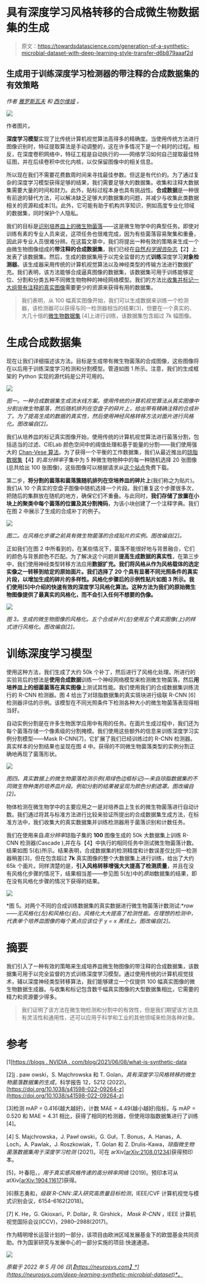 # 具有深度学习风格转移的合成微生物数据集的生成

> 原文：<https://towardsdatascience.com/generation-of-a-synthetic-microbial-dataset-with-deep-learning-style-transfer-d6b879aaaf2d>

## 生成用于训练深度学习检测器的带注释的合成数据集的有效策略

*作者* [*雅罗斯瓦夫*](https://medium.com/@jaroslaw.pawlowski) *和* [*西尔维娅*](https://medium.com/@sylwia.majchrowska) *。*

![](img/198e69666593c40d21a2e5e93c3fe6e6.png)

作者图片。

**深度学习模型**实现了比传统计算机视觉算法高得多的精确度。当使用传统方法进行图像识别时，特征提取算法是手动调整的，这在许多情况下是一个耗时的过程。相反，在深度卷积网络中，特征工程是自动执行的——网络学习如何自己提取最佳特征图，并在后续卷积中优化内核，以仅保留图像中的相关信息。

所以现在我们不需要花费数周时间来寻找最佳参数。但这是有代价的。为了通过复杂的深度学习模型获得足够的结果，我们需要足够大的数据集。收集和注释大数据集需要大量的时间和财力。此外，贴标过程本身也具有挑战性。**合成数据**是一种很有前途的替代方法，可以解决缺乏足够大的数据集的问题，并减少与收集此类数据相关的资源和成本[1]。此外，它可能有助于机构共享知识，例如高度专业化领域的数据集，同时保护个人隐私。

我们的目标是[识别培养皿上的微生物菌落](https://neurosys.com/recognition-and-counting-of-microorganisms)——这是微生物学中的典型任务。即使对训练有素的专业人员来说，这项任务也很难完成，因为有些菌落容易聚集和重叠，因此非专业人员很难分辨。在这篇文章中，我们将提出一种有效的策略来生成一个由微生物图像组成的**带注释的合成数据集**，我们已经在[自然*科学报告*杂志](https://www.nature.com/articles/s41598-022-09264-z)【2】上发表了该数据集。然后，生成的数据集用于以完全监督的方式**训练**深度学习**对象检测器**。该生成器采用传统的计算机视觉算法以及神经类型的传输方法进行数据扩充。我们表明，该方法能够合成逼真图像的数据集，该数据集可用于训练能够定位、分割和分类五种不同微生物物种的神经网络模型。我们的方法比[收集并标记一大组带有注释的真实图像](https://neurosys.com/annotated-germs-automated-recognition-agar)需要更少的资源来获得有用的数据集。

> 我们表明，从 100 幅真实图像开始，我们可以生成数据来训练一个检测器，该检测器可以获得与同一检测器相当的结果[3]，但要在一个真实的、大几十倍的[微生物数据集](https://agar.neurosys.com/) [4]上进行训练，该数据集包含超过 7k 幅图像。

# 生成合成数据集

现在让我们详细描述该方法。目标是生成带有微生物菌落的合成图像，这些图像将在以后用于训练深度学习检测和分割模型。管道如图 1 所示。注意，我们的生成框架的 Python 实现的源代码是公开可用的。

![](img/ef2255ca57d90cc26db5415bd507fa6c.png)

*图一。一种合成数据集生成流水线方案。使用传统的计算机视觉算法从真实图像中分割出微生物菌落，然后随机排列在空盘子的碎片上，给出带有精确注释的合成补丁。为了提高生成的数据的真实性，然后使用神经风格转移方法对面片进行风格化。图改编自[2]。*

我们从培养皿的标记真实图像开始，使用传统的计算机视觉算法进行菌落分割，包括适当的过滤、CIELab 颜色空间中的阈值处理和基于能量的分割——我们使用强大的 [Chan-Vese 算法](https://scikit-image.org/docs/stable/auto_examples/segmentation/plot_chan_vese.html)。为了获得一个平衡的工作数据集，我们从最近推出的[琼脂数据集](https://agar.neurosys.com/)【4】的*高分辨率*子集中为 5 种微生物物种中的每一种随机选择 20 张图像(总共给出 100 张图像)，这些图像可以根据请求从[这个站点](https://agar.neurosys.com/)免费下载。

第二步，**将分割的菌落和菌落簇随机排列在空培养皿的碎片上**(我们称之为贴片)。我们从 10 个真实的空盘子图像中随机选择一个片段。我们重复这个步骤很多次，把随后的集群放在随机的地方，确保它们不重叠。与此同时，**我们存储了放置在小块上的聚类中每个菌落的位置及其分割掩码**，为该小块创建了一个注释字典。我们在图 2 中展示了生成的合成补丁的例子。

![](img/06fe47172266cbc09125190c984ae445.png)

*图二。在风格化步骤之前具有微生物菌落的合成贴片的实例。图改编自[2]。*

正如我们在图 2 中所看到的，在某些情况下，菌落不能很好地与背景融合，它们的颜色与背景颜色不匹配。为了解决这个问题并**提高生成数据的真实性**，在第三步中，我们使用神经类型转移方法应用**数据扩充。我们将风格从作为风格载体的选定实像之一转移到给定的原始面片。我们选择了 20 个具有显著不同光照条件的真实片段，以增加生成的碎片的多样性。风格化步骤后的示例性贴片如图 3 所示。我们使用[5]中介绍的快速有效的深度学习风格化算法。这种方法为我们的原始微生物图像提供了最真实的风格化，而不会引入任何不想要的伪像。**

![](img/baa8ed162a192b75beded4f4647a18f6.png)

*图 3。生成的微生物图像的风格化。五个合成补片(左)使用五个真实图像(上)的样式进行风格化。图改编自[2]。*

# 训练深度学习模型

使用这种方法，我们生成了大约 50k 个补丁，然后进行了风格化处理。所进行的实验背后的想法是**使用合成数据**训练一个神经网络模型来检测微生物菌落，然后**用培养皿上的细菌菌落在真实图像**上测试其性能。我们使用我们的合成数据集训练流行的 R-CNN 检测器。图 4 给出了对琼脂数据集的真实斑块进行级联 R-CNN [6]检测器评估的示例。该模型在不同光照条件下检测各种大小的微生物菌落表现得相当好。

自动实例分割是在许多生物医学应用中有用的任务。在面片生成过程中，我们还为每个菌落存储一个像素级的分割掩模。我们使用这些额外的信息来训练深度学习实例分割模型——Mask R-CNN[7]，它扩展了我们已经训练过的 R-CNN 检测器。真实样本的分割结果也呈现在图 4 中。获得的不同微生物菌落类型的实例分割正确地再现了菌落形状。

![](img/78eeb74d20363f42e90333fb340dff65.png)

*图四。真实数据上的微生物菌落检测示例(用绿色边框标记)—来自琼脂数据集的不同微生物种类的培养皿片段。例如分割的结果被呈现为颜色分割遮罩。图改编自[2]。*

物体检测在微生物学中的主要应用之一是对培养皿上生长的微生物菌落进行自动计数。我们通过将其与标准方法进行比较来验证所提出的合成数据集生成方法，在标准方法中，我们收集大的真实数据集并训练检测器用于菌落识别和计数任务。

我们在使用来自*高分辨率*琼脂子集的 **100** 图像生成的 50k 大数据集上训练 R-CNN 检测器(Cascade ),并在与【4】中执行的相同任务中测试微生物菌落计数。结果如图 5(右)所示。结果表明，合成数据集的检测精度和计数误差仅比同一检测器稍差[3]，但在包含超过 **7k** 真实图像的整个大数据集上进行训练，给出了大约 65k 个面片。同样清楚的是，**引入风格转移增强大大提高了检测质量**，并且在没有风格化步骤的情况下，结果相当差——参见图 5(左)中的*原始*数据集的结果，即在没有风格化步骤的情况下获得的结果。

![](img/df5bf53698c76f5f1df440daddef1840.png)

*图 5。对两个不同的合成训练数据集的真实数据进行微生物菌落计数测试:**raw——无风格化(左)和风格化(右)。风格化大大提高了检测性能。在理想的检测中，代表单个培养皿图像的每个黑点应该位于 y = x 黑线上。图改编自[2]。*

# 摘要

我们引入了一种有效的策略来生成培养皿微生物图像的带注释的合成数据集，该数据集可用于以完全监督的方式训练深度学习模型。通过使用传统的计算机视觉技术，辅以深度神经类型转移算法，我们能够建立一个仅提供 100 幅真实图像的微生物数据生成器。与收集和标记包含数千幅真实图像的大型数据集相比，它需要的精力和资源要少得多。

> 我们证明了该方法在微生物检测和分割中的有效性，但是我们期望该方法具有灵活性和通用性，还可以应用于科学和工业的其他领域来检测各种对象。

# 参考

[1][https://blogs . NVIDIA . com/blog/2021/06/08/what-is-synthetic-data](https://blogs.nvidia.com/blog/2021/06/08/what-is-synthetic-data)

[2]j . paw owski，S. Majchrowska 和 T. Golan，*具有深度学习风格转移的微生物菌落数据集的生成*，科学报告 12，5212 (2022)。[https://doi.org/10.1038/s41598-022-09264-z](https://doi.org/10.1038/s41598-022-09264-z)

[3]检测 mAP = 0.416(越大越好)，计数 MAE = 4.49(越小越好)指标，与 mAP = 0.520 和 MAE = 4.31 相比，获得了相同的检测器，但使用琼脂数据集进行了训练[4]。

[4] S. Majchrowska，J. Pawł owski，G. Guł，T. Bonus，A. Hanas，A. Loch，A. Pawlak，J. Roszkowiak，T. Golan 和 Z. Drulis-Kawa，*琼脂微生物菌落数据集用于深度学习检测* (2021)。可在 arXiv[[arXiv:2108.01234](https://arxiv.org/abs/2108.01234)]获得预印本。

[5]，叶春阳，，*用于真实感风格传递的高分辨率网络* (2019)。预印本可从 atXiv[[arXiv:1904.11617](https://arxiv.org/abs/1904.11617)]获得。

[6]蔡志勇和，*级联 R-CNN:深入研究高质量目标检测*，IEEE/CVF 计算机视觉与模式识别会议，6154–6162(2018)。

[7] K. He，G. Gkioxari，P. Dollár，R. Girshick， *Mask R-CNN* ，IEEE 计算机视觉国际会议(ICCV)，2980–2988(2017)。

作为精明增长运营计划的一部分，该项目由欧洲区域发展基金下的欧盟基金共同资助。作为国家研究与发展中心的一部分实施的项目:快速通道。

![](img/3137c0c90fca2f04ca4e93414bac3e7e.png)

*原载于 2022 年 5 月 06 日*[*【https://neurosys.com】*](https://neurosys.com/deep-learning-synthetic-microbial-dataset)*。*